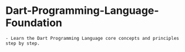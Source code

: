# Dart-Programming-Language-Foundation

    - Learn the Dart Programming Language core concepts and principles step by step.
